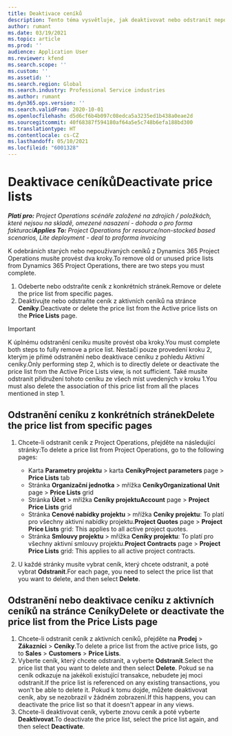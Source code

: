 ```yaml
---
title: Deaktivace ceníků
description: Tento téma vysvětluje, jak deaktivovat nebo odstranit nepoužívané nebo staré ceníky.
author: rumant
ms.date: 03/19/2021
ms.topic: article
ms.prod: ''
audience: Application User
ms.reviewer: kfend
ms.search.scope: ''
ms.custom: ''
ms.assetid: ''
ms.search.region: Global
ms.search.industry: Professional Service industries
ms.author: rumant
ms.dyn365.ops.version: ''
ms.search.validFrom: 2020-10-01
ms.openlocfilehash: d5d6cf6b4b097c08edca5a3235ed1b438a0eae2d
ms.sourcegitcommit: 40f68387f594180af64a5e5c748b6efa188bd300
ms.translationtype: HT
ms.contentlocale: cs-CZ
ms.lasthandoff: 05/10/2021
ms.locfileid: "6001328"
---
```

# <a name="deactivate-price-lists"></a><span data-ttu-id="4dc99-103">Deaktivace ceníků</span><span class="sxs-lookup"><span data-stu-id="4dc99-103">Deactivate price lists</span></span> 

<span data-ttu-id="4dc99-104">_**Platí pro:** Project Operations scénáře založené na zdrojích / položkách, které nejsou na skladě, omezené nasazení - dohoda o pro forma fakturaci_</span><span class="sxs-lookup"><span data-stu-id="4dc99-104">_**Applies To:** Project Operations for resource/non-stocked based scenarios, Lite deployment - deal to proforma invoicing_</span></span>

<span data-ttu-id="4dc99-105">K odebráních starých nebo nepoužívaných ceníků z Dynamics 365 Project Operations musíte provést dva kroky.</span><span class="sxs-lookup"><span data-stu-id="4dc99-105">To remove old or unused price lists from Dynamics 365 Project Operations, there are two steps you must complete.</span></span> 

1. <span data-ttu-id="4dc99-106">Odeberte nebo odstraňte ceník z konkrétních stránek.</span><span class="sxs-lookup"><span data-stu-id="4dc99-106">Remove or delete the price list from specific pages.</span></span>
2. <span data-ttu-id="4dc99-107">Deaktivujte nebo odstraňte ceník z aktivních ceníků na stránce **Ceníky**.</span><span class="sxs-lookup"><span data-stu-id="4dc99-107">Deactivate or delete the price list from the Active price lists on the **Price Lists** page.</span></span>

>[!IMPORTANT]
> <span data-ttu-id="4dc99-108">K úplnému odstranění ceníku musíte provést oba kroky.</span><span class="sxs-lookup"><span data-stu-id="4dc99-108">You must complete both steps to fully remove a price list.</span></span> <span data-ttu-id="4dc99-109">Nestačí pouze provedení kroku 2, kterým je přímé odstranění nebo deaktivace ceníku z pohledu Aktivní ceníky.</span><span class="sxs-lookup"><span data-stu-id="4dc99-109">Only performing step 2, which is to directly delete or deactivate the price list from the Active Price Lists view, is not sufficient.</span></span> <span data-ttu-id="4dc99-110">Také musíte odstranit přidružení tohoto ceníku ze všech míst uvedených v kroku 1.</span><span class="sxs-lookup"><span data-stu-id="4dc99-110">You must also delete the association of this price list from all the places mentioned in step 1.</span></span>

## <a name="delete-the-price-list-from-specific-pages"></a><span data-ttu-id="4dc99-111">Odstranění ceníku z konkrétních stránek</span><span class="sxs-lookup"><span data-stu-id="4dc99-111">Delete the price list from specific pages</span></span>
1. <span data-ttu-id="4dc99-112">Chcete-li odstranit ceník z Project Operations, přejděte na následující stránky:</span><span class="sxs-lookup"><span data-stu-id="4dc99-112">To delete a price list from Project Operations, go to the following pages:</span></span>  

      - <span data-ttu-id="4dc99-113">Karta **Parametry projektu** > karta **Ceníky**</span><span class="sxs-lookup"><span data-stu-id="4dc99-113">**Project parameters** page > **Price Lists** tab</span></span>
      - <span data-ttu-id="4dc99-114">Stránka **Organizační jednotka** > mřížka **Ceníky**</span><span class="sxs-lookup"><span data-stu-id="4dc99-114">**Organizational Unit** page > **Price Lists** grid</span></span>
      - <span data-ttu-id="4dc99-115">Stránka **Účet** > mřížka **Ceníky projektu**</span><span class="sxs-lookup"><span data-stu-id="4dc99-115">**Account** page > **Project Price Lists** grid</span></span>
      - <span data-ttu-id="4dc99-116">Stránka **Cenové nabídky projektu** > mřížka **Ceníky projektu**: To platí pro všechny aktivní nabídky projektu.</span><span class="sxs-lookup"><span data-stu-id="4dc99-116">**Project Quotes** page > **Project Price Lists** grid: This applies to all active project quotes.</span></span>
      - <span data-ttu-id="4dc99-117">Stránka **Smlouvy projektu** > mřížka **Ceníky projektu**: To platí pro všechny aktivní smlouvy projektu.</span><span class="sxs-lookup"><span data-stu-id="4dc99-117">**Project Contracts** page > **Project Price Lists** grid: This applies to all active project contracts.</span></span>

 2. <span data-ttu-id="4dc99-118">U každé stránky musíte vybrat ceník, který chcete odstranit, a poté vybrat **Odstranit**.</span><span class="sxs-lookup"><span data-stu-id="4dc99-118">For each page, you need to select the price list that you want to delete, and then select **Delete**.</span></span> 
 
## <a name="delete-or-deactivate-the-price-list-from-the-price-lists-page"></a><span data-ttu-id="4dc99-119">Odstranění nebo deaktivace ceníku z aktivních ceníků na stránce Ceníky</span><span class="sxs-lookup"><span data-stu-id="4dc99-119">Delete or deactivate the price list from the Price Lists page</span></span>
 
1. <span data-ttu-id="4dc99-120">Chcete-li odstranit ceník z aktivních ceníků, přejděte na **Prodej** > **Zákazníci** > **Ceníky**.</span><span class="sxs-lookup"><span data-stu-id="4dc99-120">To delete a price list from the active price lists, go to **Sales** > **Customers** > **Price Lists**.</span></span> 
2. <span data-ttu-id="4dc99-121">Vyberte ceník, který chcete odstranit, a vyberte **Odstranit**.</span><span class="sxs-lookup"><span data-stu-id="4dc99-121">Select the price list that you want to delete and then select **Delete**.</span></span> <span data-ttu-id="4dc99-122">Pokud se na ceník odkazuje na jakékoli existující transakce, nebudete jej moci odstranit.</span><span class="sxs-lookup"><span data-stu-id="4dc99-122">If the price list is referenced on any existing transactions, you won't be able to delete it.</span></span> <span data-ttu-id="4dc99-123">Pokud k tomu dojde, můžete deaktivovat ceník, aby se nezobrazil v žádném zobrazení.</span><span class="sxs-lookup"><span data-stu-id="4dc99-123">If this happens, you can deactivate the price list so that it doesn't appear in any views.</span></span> 
3. <span data-ttu-id="4dc99-124">Chcete-li deaktivovat ceník, vyberte znovu ceník a poté vyberte **Deaktivovat**.</span><span class="sxs-lookup"><span data-stu-id="4dc99-124">To deactivate the price list, select the price list again, and then select **Deactivate**.</span></span>   
